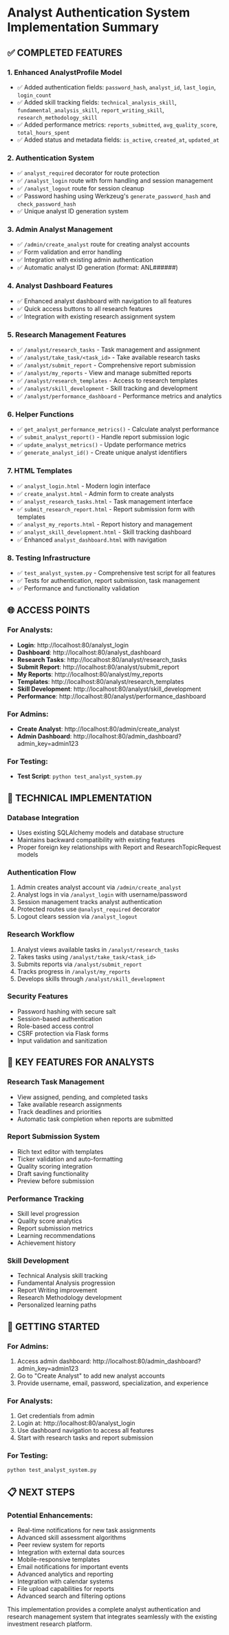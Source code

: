 # Analyst Authentication System Implementation Summary

## ✅ COMPLETED FEATURES

### 1. Enhanced AnalystProfile Model

- ✅ Added authentication fields: `password_hash`, `analyst_id`, `last_login`, `login_count`
- ✅ Added skill tracking fields: `technical_analysis_skill`, `fundamental_analysis_skill`, `report_writing_skill`, `research_methodology_skill`
- ✅ Added performance metrics: `reports_submitted`, `avg_quality_score`, `total_hours_spent`
- ✅ Added status and metadata fields: `is_active`, `created_at`, `updated_at`

### 2. Authentication System

- ✅ `analyst_required` decorator for route protection
- ✅ `/analyst_login` route with form handling and session management
- ✅ `/analyst_logout` route for session cleanup
- ✅ Password hashing using Werkzeug's `generate_password_hash` and `check_password_hash`
- ✅ Unique analyst ID generation system

### 3. Admin Analyst Management

- ✅ `/admin/create_analyst` route for creating analyst accounts
- ✅ Form validation and error handling
- ✅ Integration with existing admin authentication
- ✅ Automatic analyst ID generation (format: ANL######)

### 4. Analyst Dashboard Features

- ✅ Enhanced analyst dashboard with navigation to all features
- ✅ Quick access buttons to all research features
- ✅ Integration with existing research assignment system

### 5. Research Management Features

- ✅ `/analyst/research_tasks` - Task management and assignment
- ✅ `/analyst/take_task/<task_id>` - Take available research tasks
- ✅ `/analyst/submit_report` - Comprehensive report submission
- ✅ `/analyst/my_reports` - View and manage submitted reports
- ✅ `/analyst/research_templates` - Access to research templates
- ✅ `/analyst/skill_development` - Skill tracking and development
- ✅ `/analyst/performance_dashboard` - Performance metrics and analytics

### 6. Helper Functions

- ✅ `get_analyst_performance_metrics()` - Calculate analyst performance
- ✅ `submit_analyst_report()` - Handle report submission logic
- ✅ `update_analyst_metrics()` - Update performance metrics
- ✅ `generate_analyst_id()` - Create unique analyst identifiers

### 7. HTML Templates

- ✅ `analyst_login.html` - Modern login interface
- ✅ `create_analyst.html` - Admin form to create analysts
- ✅ `analyst_research_tasks.html` - Task management interface
- ✅ `submit_research_report.html` - Report submission form with templates
- ✅ `analyst_my_reports.html` - Report history and management
- ✅ `analyst_skill_development.html` - Skill tracking dashboard
- ✅ Enhanced `analyst_dashboard.html` with navigation

### 8. Testing Infrastructure

- ✅ `test_analyst_system.py` - Comprehensive test script for all features
- ✅ Tests for authentication, report submission, task management
- ✅ Performance and functionality validation

## 🌐 ACCESS POINTS

### For Analysts:

- **Login**: http://localhost:80/analyst_login
- **Dashboard**: http://localhost:80/analyst_dashboard
- **Research Tasks**: http://localhost:80/analyst/research_tasks
- **Submit Report**: http://localhost:80/analyst/submit_report
- **My Reports**: http://localhost:80/analyst/my_reports
- **Templates**: http://localhost:80/analyst/research_templates
- **Skill Development**: http://localhost:80/analyst/skill_development
- **Performance**: http://localhost:80/analyst/performance_dashboard

### For Admins:

- **Create Analyst**: http://localhost:80/admin/create_analyst
- **Admin Dashboard**: http://localhost:80/admin_dashboard?admin_key=admin123

### For Testing:

- **Test Script**: `python test_analyst_system.py`

## 🔧 TECHNICAL IMPLEMENTATION

### Database Integration

- Uses existing SQLAlchemy models and database structure
- Maintains backward compatibility with existing features
- Proper foreign key relationships with Report and ResearchTopicRequest models

### Authentication Flow

1. Admin creates analyst account via `/admin/create_analyst`
2. Analyst logs in via `/analyst_login` with username/password
3. Session management tracks analyst authentication
4. Protected routes use `@analyst_required` decorator
5. Logout clears session via `/analyst_logout`

### Research Workflow

1. Analyst views available tasks in `/analyst/research_tasks`
2. Takes tasks using `/analyst/take_task/<task_id>`
3. Submits reports via `/analyst/submit_report`
4. Tracks progress in `/analyst/my_reports`
5. Develops skills through `/analyst/skill_development`

### Security Features

- Password hashing with secure salt
- Session-based authentication
- Role-based access control
- CSRF protection via Flask forms
- Input validation and sanitization

## 🎯 KEY FEATURES FOR ANALYSTS

### Research Task Management

- View assigned, pending, and completed tasks
- Take available research assignments
- Track deadlines and priorities
- Automatic task completion when reports are submitted

### Report Submission System

- Rich text editor with templates
- Ticker validation and auto-formatting
- Quality scoring integration
- Draft saving functionality
- Preview before submission

### Performance Tracking

- Skill level progression
- Quality score analytics
- Report submission metrics
- Learning recommendations
- Achievement history

### Skill Development

- Technical Analysis skill tracking
- Fundamental Analysis progression
- Report Writing improvement
- Research Methodology development
- Personalized learning paths

## 🚀 GETTING STARTED

### For Admins:

1. Access admin dashboard: http://localhost:80/admin_dashboard?admin_key=admin123
2. Go to "Create Analyst" to add new analyst accounts
3. Provide username, email, password, specialization, and experience

### For Analysts:

1. Get credentials from admin
2. Login at: http://localhost:80/analyst_login
3. Use dashboard navigation to access all features
4. Start with research tasks and report submission

### For Testing:

```bash
python test_analyst_system.py
```

## 📋 NEXT STEPS

### Potential Enhancements:

- Real-time notifications for new task assignments
- Advanced skill assessment algorithms
- Peer review system for reports
- Integration with external data sources
- Mobile-responsive templates
- Email notifications for important events
- Advanced analytics and reporting
- Integration with calendar systems
- File upload capabilities for reports
- Advanced search and filtering options

This implementation provides a complete analyst authentication and research management system that integrates seamlessly with the existing investment research platform.
